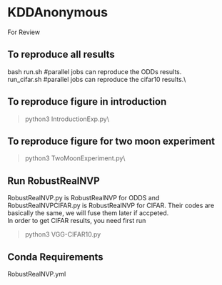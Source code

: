 # KDDAnonymous
For Review

## To reproduce all results
bash run.sh #parallel jobs can reproduce the ODDs results.\
run_cifar.sh #parallel jobs can reproduce the cifar10 results.\

## To reproduce figure in introduction
> python3 IntroductionExp.py\
## To reproduce figure for two moon experiment
> python3 TwoMoonExperiment.py\

## Run RobustRealNVP
RobustRealNVP.py is RobustRealNVP for ODDS and RobustRealNVPCIFAR.py is RobustRealNVP for CIFAR. Their codes are basically the same, we will fuse them later if accpeted.\
In order to get CIFAR results, you need first run 
>python3 VGG-CIFAR10.py 

## Conda Requirements
RobustRealNVP.yml
